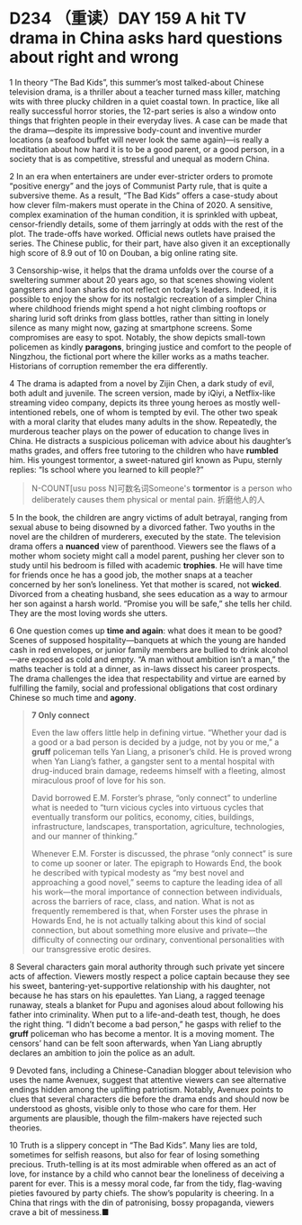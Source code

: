 # D234 （重读）DAY 159 A hit TV drama in China asks hard questions about right and wrong
1 In theory “The Bad Kids”, this summer’s most talked-about Chinese television drama, is a thriller about a teacher turned mass killer, matching wits with three plucky children in a quiet coastal town. In practice, like all really successful horror stories, the 12-part series is also a window onto things that frighten people in their everyday lives. A case can be made that the drama—despite its impressive body-count and inventive murder locations (a seafood buffet will never look the same again)—is really a meditation about how hard it is to be a good parent, or a good person, in a society that is as competitive, stressful and unequal as modern China.

2 In an era when entertainers are under ever-stricter orders to promote “positive energy” and the joys of Communist Party rule, that is quite a subversive theme. As a result, “The Bad Kids” offers a case-study about how clever film-makers must operate in the China of 2020. A sensitive, complex examination of the human condition, it is sprinkled with upbeat, censor-friendly details, some of them jarringly at odds with the rest of the plot. The trade-offs have worked. Official news outlets have praised the series. The Chinese public, for their part, have also given it an exceptionally high score of 8.9 out of 10 on Douban, a big online rating site.

3 Censorship-wise, it helps that the drama unfolds over the course of a sweltering summer about 20 years ago, so that scenes showing violent gangsters and loan sharks do not reflect on today’s leaders. Indeed, it is possible to enjoy the show for its nostalgic recreation of a simpler China where childhood friends might spend a hot night climbing rooftops or sharing lurid soft drinks from glass bottles, rather than sitting in lonely silence as many might now, gazing at smartphone screens. Some compromises are easy to spot. Notably, the show depicts small-town policemen as kindly **paragons**, bringing justice and comfort to the people of Ningzhou, the fictional port where the killer works as a maths teacher. Historians of corruption remember the era differently.

4 The drama is adapted from a novel by Zijin Chen, a dark study of evil, both adult and juvenile. The screen version, made by iQiyi, a Netflix-like streaming video company, depicts its three young heroes as mostly well-intentioned rebels, one of whom is tempted by evil. The other two speak with a moral clarity that eludes many adults in the show. Repeatedly, the murderous teacher plays on the power of education to change lives in China. He distracts a suspicious policeman with advice about his daughter’s maths grades, and offers free tutoring to the children who have **rumbled** him. His youngest tormentor, a sweet-natured girl known as Pupu, sternly replies: “Is school where you learned to kill people?”

> N-COUNT[usu poss N]可数名词Someone's **tormentor** is a person who deliberately causes them physical or mental pain. 折磨他人的人
>

5 In the book, the children are angry victims of adult betrayal, ranging from sexual abuse to being disowned by a divorced father. Two youths in the novel are the children of murderers, executed by the state. The television drama offers a **nuanced** view of parenthood. Viewers see the flaws of a mother whom society might call a model parent, pushing her clever son to study until his bedroom is filled with academic **trophies**. He will have time for friends once he has a good job, the mother snaps at a teacher concerned by her son’s loneliness. Yet that mother is scared, not **wicked**. Divorced from a cheating husband, she sees education as a way to armour her son against a harsh world. “Promise you will be safe,” she tells her child. They are the most loving words she utters.

6 One question comes up **time and again**: what does it mean to be good? Scenes of supposed hospitality—banquets at which the young are handed cash in red envelopes, or junior family members are bullied to drink alcohol—are exposed as cold and empty. “A man without ambition isn’t a man,” the maths teacher is told at a dinner, as in-laws dissect his career prospects. The drama challenges the idea that respectability and virtue are earned by fulfilling the family, social and professional obligations that cost ordinary Chinese so much time and **agony**.

> **7 Only connect**
>
> Even the law offers little help in defining virtue. “Whether your dad is a good or a bad person is decided by a judge, not by you or me,” a **gruff** policeman tells Yan Liang, a prisoner’s child. He is proved wrong when Yan Liang’s father, a gangster sent to a mental hospital with drug-induced brain damage, redeems himself with a fleeting, almost miraculous proof of love for his son.
>
> David borrowed E.M. Forster’s phrase, “only connect” to underline what is needed to “turn vicious cycles into virtuous cycles that eventually transform our politics, economy, cities, buildings, infrastructure, landscapes, transportation, agriculture, technologies, and our manner of thinking.”
>
> Whenever E.M. Forster is discussed, the phrase “only connect” is sure to come up sooner or later. The epigraph to Howards End, the book he described with typical modesty as “my best novel and approaching a good novel,” seems to capture the leading idea of all his work—the moral importance of connection between individuals, across the barriers of race, class, and nation. What is not as frequently remembered is that, when Forster uses the phrase in Howards End, he is not actually talking about this kind of social connection, but about something more elusive and private—the difficulty of connecting our ordinary, conventional personalities with our transgressive erotic desires.
>

8 Several characters gain moral authority through such private yet sincere acts of affection. Viewers mostly respect a police captain because they see his sweet, bantering-yet-supportive relationship with his daughter, not because he has stars on his epaulettes. Yan Liang, a ragged teenage runaway, steals a blanket for Pupu and agonises aloud about following his father into criminality. When put to a life-and-death test, though, he does the right thing. “I didn’t become a bad person,” he gasps with relief to the **gruff** policeman who has become a mentor. It is a moving moment. The censors’ hand can be felt soon afterwards, when Yan Liang abruptly declares an ambition to join the police as an adult.

9 Devoted fans, including a Chinese-Canadian blogger about television who uses the name Avenuex, suggest that attentive viewers can see alternative endings hidden among the uplifting patriotism. Notably, Avenuex points to clues that several characters die before the drama ends and should now be understood as ghosts, visible only to those who care for them. Her arguments are plausible, though the film-makers have rejected such theories.

10 Truth is a slippery concept in “The Bad Kids”. Many lies are told, sometimes for selfish reasons, but also for fear of losing something precious. Truth-telling is at its most admirable when offered as an act of love, for instance by a child who cannot bear the loneliness of deceiving a parent for ever. This is a messy moral code, far from the tidy, flag-waving pieties favoured by party chiefs. The show’s popularity is cheering. In a China that rings with the din of patronising, bossy propaganda, viewers crave a bit of messiness.■

